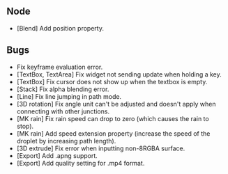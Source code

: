 ## Node
- [Blend] Add position property.

## Bugs
- Fix keyframe evaluation error.
- [TextBox, TextArea] Fix widget not sending update when holding a key.
- [TextBox] Fix cursor does not show up when the textbox is empty.
- [Stack] Fix alpha blending error.
- [Line] Fix line jumping in path mode.
- [3D rotation] Fix angle unit can't be adjusted and doesn't apply when connecting with other junctions.
- [MK rain] Fix rain speed can drop to zero (which causes the rain to stop).
- [MK rain] Add speed extension property (increase the speed of the droplet by increasing path length).
- [3D extrude] Fix error when inputting non-8RGBA surface.
- [Export] Add .apng support.
- [Export] Add quality setting for .mp4 format.